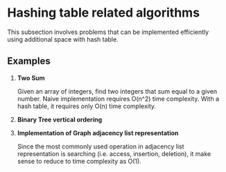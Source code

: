 # Hashing table related algorithms
This subsection involves problems that can be implemented efficiently using additional space with hash table.

## Examples

 1. __Two Sum__

    Given an array of integers, find two integers that sum equal to a given number. Naive implementation requires O(n^2) time complexity. With a hash table, it requires only O(n) time complexity.


 2. __Binary Tree vertical ordering__



 3. __Implementation of Graph adjacency list representation__

    Since the most commonly used operation in adjacency list representation is searching (i.e. access, insertion, deletion),  it make sense to reduce to time complexity as O(1).


